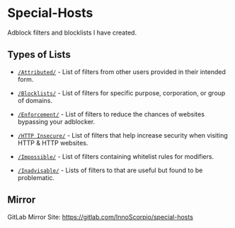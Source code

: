 # Special-Hosts
Adblock filters and blocklists I have created.

## Types of Lists 

* [`/Attributed/`](https://github.com/InnoScorpio/Special-Hosts/tree/master/Attributed) - List of filters from other users provided in their intended form.

* [`/Blocklists/`](https://github.com/InnoScorpio/Special-Hosts/tree/master/Blocklists) - List of filters for specific purpose, corporation, or group of domains.

* [`/Enforcement/`](https://github.com/InnoScorpio/Special-Hosts/tree/master/Enforcement/Adguard) - List of filters to reduce the chances of websites bypassing your adblocker.

* [`/HTTP Insecure/`](https://github.com/InnoScorpio/Special-Hosts/tree/master/HTTP_Insecure) - List of filters that help increase security when visiting HTTP & HTTP websites.

* [`/Impossible/`](https://github.com/InnoScorpio/Special-Hosts/tree/master/Impossible) - List of filters containing whitelist rules for modifiers.

* [`/Inadvisable/`](https://github.com/InnoScorpio/Special-Hosts/tree/master/Inadvisable) - Lists of filters to that are useful but found to be problematic. 

## Mirror
GitLab Mirror Site: https://gitlab.com/InnoScorpio/special-hosts

